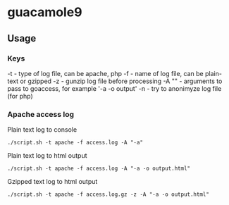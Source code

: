 # guacamole9

## Usage

### Keys

-t <type>            - type of log file, can be apache, php
-f <file>            - name of log file, can be plain-text or gzipped
-z                   - gunzip log file before processing
-A "<goaccess args>" - arguments to pass to goaccess, for example '-a -o output'
-n                   - try to anonimyze log file (for php)

### Apache access log

Plain text log to console

`./script.sh -t apache -f access.log -A "-a"`

Plain text log to html output

`./script.sh -t apache -f access.log -A "-a -o output.html"`

Gzipped text log to html output

`./script.sh -t apache -f access.log.gz -z -A "-a -o output.html"`

